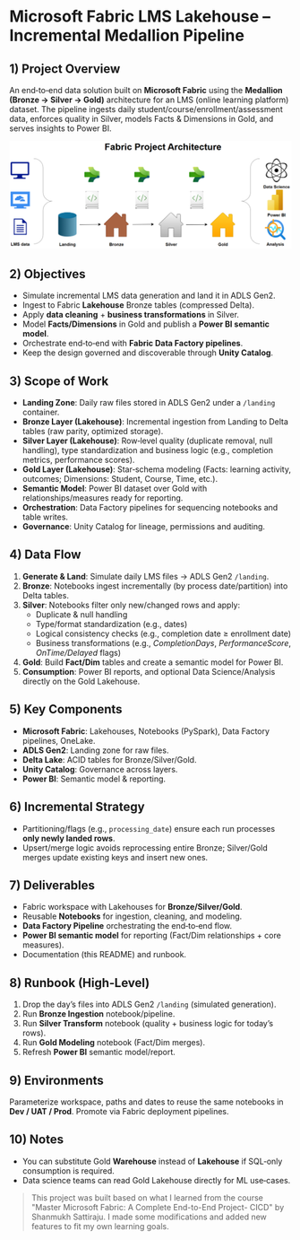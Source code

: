 # Microsoft Fabric LMS Lakehouse – Incremental Medallion Pipeline

## 1) Project Overview
An end‑to‑end data solution built on **Microsoft Fabric** using the **Medallion (Bronze → Silver → Gold)** architecture for an LMS (online learning platform) dataset. The pipeline ingests daily student/course/enrollment/assessment data, enforces quality in Silver, models Facts & Dimensions in Gold, and serves insights to Power BI.

![Architecture](https://github.com/khanhmdinh/khanhmdinh.github.io/blob/23e1c5b803cee4871355c62ae665d6abd5028a40/images/Fabric_project_architecture.drawio.png)

## 2) Objectives
- Simulate incremental LMS data generation and land it in ADLS Gen2.
- Ingest to Fabric **Lakehouse** Bronze tables (compressed Delta).
- Apply **data cleaning** + **business transformations** in Silver.
- Model **Facts/Dimensions** in Gold and publish a **Power BI semantic model**.
- Orchestrate end‑to‑end with **Fabric Data Factory pipelines**.
- Keep the design governed and discoverable through **Unity Catalog**.

## 3) Scope of Work
- **Landing Zone**: Daily raw files stored in ADLS Gen2 under a `/landing` container.
- **Bronze Layer (Lakehouse)**: Incremental ingestion from Landing to Delta tables (raw parity, optimized storage).
- **Silver Layer (Lakehouse)**: Row‑level quality (duplicate removal, null handling), type standardization and business logic (e.g., completion metrics, performance scores).
- **Gold Layer (Lakehouse)**: Star‑schema modeling (Facts: learning activity, outcomes; Dimensions: Student, Course, Time, etc.).
- **Semantic Model**: Power BI dataset over Gold with relationships/measures ready for reporting.
- **Orchestration**: Data Factory pipelines for sequencing notebooks and table writes.
- **Governance**: Unity Catalog for lineage, permissions and auditing.

## 4) Data Flow
1. **Generate & Land**: Simulate daily LMS files → ADLS Gen2 `/landing`.
2. **Bronze**: Notebooks ingest incrementally (by process date/partition) into Delta tables.
3. **Silver**: Notebooks filter only new/changed rows and apply:
   - Duplicate & null handling
   - Type/format standardization (e.g., dates)
   - Logical consistency checks (e.g., completion date ≥ enrollment date)
   - Business transformations (e.g., *CompletionDays*, *PerformanceScore*, *OnTime/Delayed* flags)
4. **Gold**: Build **Fact/Dim** tables and create a semantic model for Power BI.
5. **Consumption**: Power BI reports, and optional Data Science/Analysis directly on the Gold Lakehouse.

## 5) Key Components
- **Microsoft Fabric**: Lakehouses, Notebooks (PySpark), Data Factory pipelines, OneLake.
- **ADLS Gen2**: Landing zone for raw files.
- **Delta Lake**: ACID tables for Bronze/Silver/Gold.
- **Unity Catalog**: Governance across layers.
- **Power BI**: Semantic model & reporting.

## 6) Incremental Strategy
- Partitioning/flags (e.g., `processing_date`) ensure each run processes **only newly landed rows**.
- Upsert/merge logic avoids reprocessing entire Bronze; Silver/Gold merges update existing keys and insert new ones.

## 7) Deliverables
- Fabric workspace with Lakehouses for **Bronze/Silver/Gold**.
- Reusable **Notebooks** for ingestion, cleaning, and modeling.
- **Data Factory Pipeline** orchestrating the end‑to‑end flow.
- **Power BI semantic model** for reporting (Fact/Dim relationships + core measures).
- Documentation (this README) and runbook.

## 8) Runbook (High‑Level)
1. Drop the day’s files into ADLS Gen2 `/landing` (simulated generation).
2. Run **Bronze Ingestion** notebook/pipeline.
3. Run **Silver Transform** notebook (quality + business logic for today’s rows).
4. Run **Gold Modeling** notebook (Fact/Dim merges).
5. Refresh **Power BI** semantic model/report.

## 9) Environments
Parameterize workspace, paths and dates to reuse the same notebooks in **Dev / UAT / Prod**. Promote via Fabric deployment pipelines.

## 10) Notes
- You can substitute Gold **Warehouse** instead of **Lakehouse** if SQL‑only consumption is required.
- Data science teams can read Gold Lakehouse directly for ML use‑cases.

> This project was built based on what I learned from the course "Master Microsoft Fabric: A Complete End-to-End Project- CICD" by Shanmukh Sattiraju. I made some modifications and added new features to fit my own learning goals.
